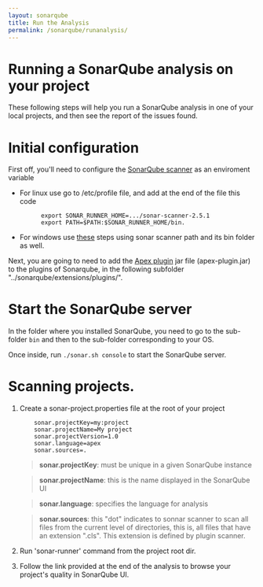 ```yaml
---
layout: sonarqube
title: Run the Analysis
permalink: /sonarqube/runanalysis/
---
```


# Running a SonarQube analysis on your project

These following steps will help you run a SonarQube analysis in one of your local projects, and then see the report of the issues found.

# Initial configuration

First off, you'll need to configure the [SonarQube scanner](https://sonarsource.bintray.com/Distribution/sonar-scanner-cli/sonar-scanner-2.6.1.zip) as an enviroment variable
   * For linux use go to /etc/profile file, and add at the end of the file this code 

               export SONAR_RUNNER_HOME=.../sonar-scanner-2.5.1
               export PATH=$PATH:$SONAR_RUNNER_HOME/bin.

   * For windows use [these](http://www.computerhope.com/issues/ch000549.htm) steps using sonar scanner path and its bin folder as well.


Next, you are going to need to add the [Apex plugin](https://bintray.com/fundacionjala/enforce/enforce-sonar-plugin/view) jar file (apex-plugin.jar) to the plugins of Sonarqube, in the following subfolder "../sonarqube/extensions/plugins/".

# Start the SonarQube server

	
In the folder where you installed SonarQube, you need to go to the sub-folder `bin` and then to the sub-folder corresponding to your OS. 

Once inside, run `./sonar.sh console` to start the SonarQube server.



# Scanning projects.


1. Create a sonar-project.properties file at the root of your project

           sonar.projectKey=my:project
           sonar.projectName=My project
           sonar.projectVersion=1.0
           sonar.language=apex
           sonar.sources=.

      > **sonar.projectKey**: must be unique in a given SonarQube instance

      > **sonar.projectName**: this is the name displayed in the SonarQube UI

      > **sonar.language**: specifies the language for analysis

      > **sonar.sources**: this "dot" indicates to sonnar scanner to scan all files from the current level of directories, this is, all files that have an extension ".cls". This extension is defined by plugin scanner.

2. Run 'sonar-runner' command from the project root dir.

3. Follow the link provided at the end of the analysis to browse your project's quality in SonarQube UI.